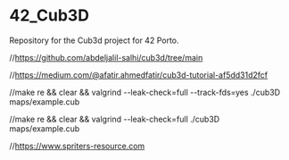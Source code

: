 # 42_Cub3D
Repository for the Cub3d project for 42 Porto.

//https://github.com/abdeljalil-salhi/cub3d/tree/main

//https://medium.com/@afatir.ahmedfatir/cub3d-tutorial-af5dd31d2fcf

//make re && clear && valgrind --leak-check=full --track-fds=yes ./cub3D maps/example.cub



//make re && clear && valgrind --leak-check=full ./cub3D maps/example.cub

//https://www.spriters-resource.com